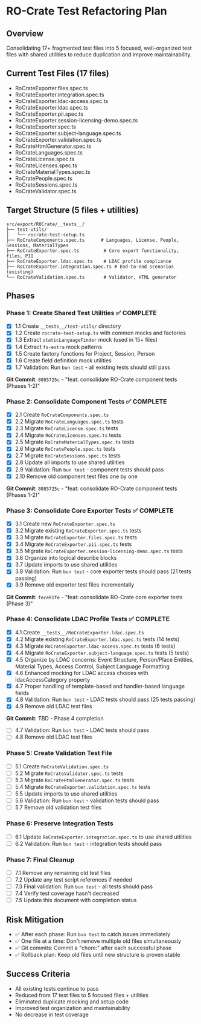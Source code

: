 # RO-Crate Test Refactoring Plan

## Overview

Consolidating 17+ fragmented test files into 5 focused, well-organized test files with shared utilities to reduce duplication and improve maintainability.

## Current Test Files (17 files)

- RoCrateExporter.files.spec.ts
- RoCrateExporter.integration.spec.ts
- RoCrateExporter.ldac-access.spec.ts
- RoCrateExporter.ldac.spec.ts
- RoCrateExporter.pii.spec.ts
- RoCrateExporter.session-licensing-demo.spec.ts
- RoCrateExporter.spec.ts
- RoCrateExporter.subject-language.spec.ts
- RoCrateExporter.validation.spec.ts
- RoCrateHtmlGenerator.spec.ts
- RoCrateLanguages.spec.ts
- RoCrateLicense.spec.ts
- RoCrateLicenses.spec.ts
- RoCrateMaterialTypes.spec.ts
- RoCratePeople.spec.ts
- RoCrateSessions.spec.ts
- RoCrateValidator.spec.ts

## Target Structure (5 files + utilities)

```
src/export/ROCrate/__tests__/
├── test-utils/
│   └── rocrate-test-setup.ts
├── RoCrateComponents.spec.ts      # Languages, License, People, Sessions, MaterialTypes
├── RoCrateExporter.spec.ts         # Core export functionality, files, PII
├── RoCrateExporter.ldac.spec.ts    # LDAC profile compliance
├── RoCrateExporter.integration.spec.ts # End-to-end scenarios (existing)
└── RoCrateValidation.spec.ts       # Validator, HTML generator
```

## Phases

### Phase 1: Create Shared Test Utilities ✅ COMPLETE

- [x] 1.1 Create `__tests__/test-utils/` directory
- [x] 1.2 Create `rocrate-test-setup.ts` with common mocks and factories
- [x] 1.3 Extract `staticLanguageFinder` mock (used in 15+ files)
- [x] 1.4 Extract `fs-extra` mock patterns
- [x] 1.5 Create factory functions for Project, Session, Person
- [x] 1.6 Create field definition mock utilities
- [x] 1.7 Validation: Run `bun test` - all existing tests should still pass

**Git Commit**: `8085725c` - "feat: consolidate RO-Crate component tests (Phases 1-2)"

### Phase 2: Consolidate Component Tests ✅ COMPLETE

- [x] 2.1 Create `RoCrateComponents.spec.ts`
- [x] 2.2 Migrate `RoCrateLanguages.spec.ts` tests
- [x] 2.3 Migrate `RoCrateLicense.spec.ts` tests
- [x] 2.4 Migrate `RoCrateLicenses.spec.ts` tests
- [x] 2.5 Migrate `RoCrateMaterialTypes.spec.ts` tests
- [x] 2.6 Migrate `RoCratePeople.spec.ts` tests
- [x] 2.7 Migrate `RoCrateSessions.spec.ts` tests
- [x] 2.8 Update all imports to use shared utilities
- [x] 2.9 Validation: Run `bun test` - component tests should pass
- [x] 2.10 Remove old component test files one by one

**Git Commit**: `8085725c` - "feat: consolidate RO-Crate component tests (Phases 1-2)"

### Phase 3: Consolidate Core Exporter Tests ✅ COMPLETE

- [x] 3.1 Create new `RoCrateExporter.spec.ts`
- [x] 3.2 Migrate existing `RoCrateExporter.spec.ts` tests
- [x] 3.3 Migrate `RoCrateExporter.files.spec.ts` tests
- [x] 3.4 Migrate `RoCrateExporter.pii.spec.ts` tests
- [x] 3.5 Migrate `RoCrateExporter.session-licensing-demo.spec.ts` tests
- [x] 3.6 Organize into logical describe blocks
- [x] 3.7 Update imports to use shared utilities
- [x] 3.8 Validation: Run `bun test` - core exporter tests should pass (21 tests passing)
- [x] 3.9 Remove old exporter test files incrementally

**Git Commit**: `fece81fe` - "feat: consolidate RO-Crate core exporter tests (Phase 3)"

### Phase 4: Consolidate LDAC Profile Tests ✅ COMPLETE

- [x] 4.1 Create `__tests__/RoCrateExporter.ldac.spec.ts`
- [x] 4.2 Migrate existing `RoCrateExporter.ldac.spec.ts` tests (14 tests)
- [x] 4.3 Migrate `RoCrateExporter.ldac-access.spec.ts` tests (6 tests)
- [x] 4.4 Migrate `RoCrateExporter.subject-language.spec.ts` tests (5 tests)
- [x] 4.5 Organize by LDAC concerns: Event Structure, Person/Place Entities, Material Types, Access Control, Subject Language Formatting
- [x] 4.6 Enhanced mocking for LDAC access choices with ldacAccessCategory property
- [x] 4.7 Proper handling of template-based and handler-based language fields
- [x] 4.8 Validation: Run `bun test` - LDAC tests should pass (25 tests passing)
- [x] 4.9 Remove old LDAC test files

**Git Commit**: TBD - Phase 4 completion

- [ ] 4.7 Validation: Run `bun test` - LDAC tests should pass
- [ ] 4.8 Remove old LDAC test files

### Phase 5: Create Validation Test File

- [ ] 5.1 Create `RoCrateValidation.spec.ts`
- [ ] 5.2 Migrate `RoCrateValidator.spec.ts` tests
- [ ] 5.3 Migrate `RoCrateHtmlGenerator.spec.ts` tests
- [ ] 5.4 Migrate `RoCrateExporter.validation.spec.ts` tests
- [ ] 5.5 Update imports to use shared utilities
- [ ] 5.6 Validation: Run `bun test` - validation tests should pass
- [ ] 5.7 Remove old validation test files

### Phase 6: Preserve Integration Tests

- [ ] 6.1 Update `RoCrateExporter.integration.spec.ts` to use shared utilities
- [ ] 6.2 Validation: Run `bun test` - integration tests should pass

### Phase 7: Final Cleanup

- [ ] 7.1 Remove any remaining old test files
- [ ] 7.2 Update any test script references if needed
- [ ] 7.3 Final validation: Run `bun test` - all tests should pass
- [ ] 7.4 Verify test coverage hasn't decreased
- [ ] 7.5 Update this document with completion status

## Risk Mitigation

- ✅ After each phase: Run `bun test` to catch issues immediately
- ✅ One file at a time: Don't remove multiple old files simultaneously
- ✅ Git commits: Commit a "chore:" after each successful phase
- ✅ Rollback plan: Keep old files until new structure is proven stable

## Success Criteria

- All existing tests continue to pass
- Reduced from 17 test files to 5 focused files + utilities
- Eliminated duplicate mocking and setup code
- Improved test organization and maintainability
- No decrease in test coverage
